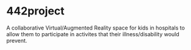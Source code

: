 # 442project

A collaborative Virtual/Augmented Reality space for kids in hospitals to allow them to participate in activites that their illness/disability would prevent.
